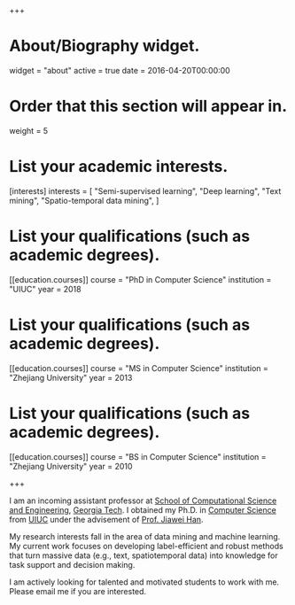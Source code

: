+++
# About/Biography widget.
widget = "about"
active = true
date = 2016-04-20T00:00:00

# Order that this section will appear in.
weight = 5

# List your academic interests.
[interests]
  interests = [
    "Semi-supervised learning",
    "Deep learning",
    "Text mining",
    "Spatio-temporal data mining",
  ]

# List your qualifications (such as academic degrees).
[[education.courses]]
  course = "PhD in Computer Science"
  institution = "UIUC"
  year = 2018

# List your qualifications (such as academic degrees).
[[education.courses]]
  course = "MS in Computer Science"
  institution = "Zhejiang University"
  year = 2013

# List your qualifications (such as academic degrees).
[[education.courses]]
  course = "BS in Computer Science"
  institution = "Zhejiang University"
  year = 2010

+++

I am an incoming assistant professor at [School of Computational Science and
Engineering](https://www.cse.gatech.edu), [Georgia
Tech](http://www.gatech.edu).  I obtained my Ph.D. in [Computer
Science](http://cs.illinois.edu/) from [UIUC](http://illinois.edu) under the
advisement of [Prof. Jiawei Han](http://www.cs.uiuc.edu/~hanj). 

My research interests fall in the area of data mining and machine learning. My
current work focuses on developing label-efficient and robust methods that turn
massive data (e.g., text, spatiotemporal data) into knowledge for task support
and decision making.

I am actively looking for talented and motivated students to work with me.
Please email me if you are interested.


<!---
with applications in social media analysis, smart city, and health informatics.
-->




